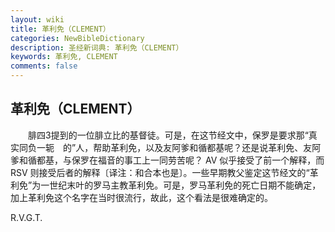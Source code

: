 ```yaml
---
layout: wiki
title: 革利免（CLEMENT）
categories: NewBibleDictionary
description: 圣经新词典: 革利免（CLEMENT）
keywords: 革利免, CLEMENT
comments: false
---
```


## 革利免（CLEMENT）

　　腓四3提到的一位腓立比的基督徒。可是，在这节经文中，保罗是要求那“真实同负一轭　的”人，帮助革利免，以及友阿爹和循都基呢？还是说革利免、友阿爹和循都基，与保罗在福音的事工上一同劳苦呢？ AV 似乎接受了前一个解释，而 RSV 则接受后者的解释〔译注：和合本也是〕。一些早期教父鉴定这节经文的“革利免”为一世纪末叶的罗马主教革利免。可是，罗马革利免的死亡日期不能确定，加上革利免这个名字在当时很流行，故此，这个看法是很难确定的。

R.V.G.T.






